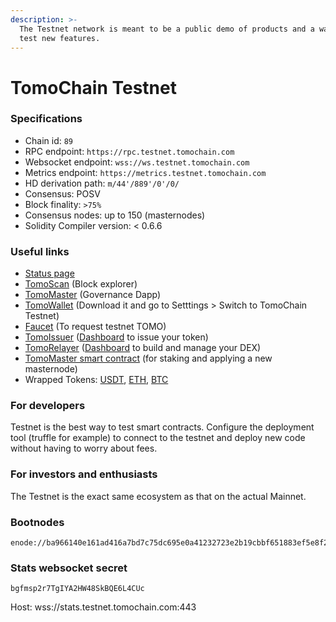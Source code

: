 ```yaml
---
description: >-
  The Testnet network is meant to be a public demo of products and a way for to
  test new features.
---
```


# TomoChain Testnet

### Specifications

* Chain id: `89`
* RPC endpoint: `https://rpc.testnet.tomochain.com`
* Websocket endpoint: `wss://ws.testnet.tomochain.com`
* Metrics endpoint: `https://metrics.testnet.tomochain.com`
* HD derivation path: `m/44'/889'/0'/0/`
* Consensus: POSV
* Block finality: `>75%`
* Consensus nodes: up to 150 (masternodes)
* Solidity Compiler version: < 0.6.6

### Useful links

* [Status page](https://stats.testnet.tomochain.com/)
* [TomoScan](https://testnet.tomoscan.io/) (Block explorer)
* [TomoMaster](https://master.testnet.tomochain.com/) (Governance Dapp)
* [TomoWallet](https://wallet.testnet.tomochain.com/) (Download it and go to Setttings > Switch to TomoChain Testnet)
* [Faucet](https://faucet.testnet.tomochain.com/) (To request testnet TOMO)
* [TomoIssuer](https://issuer.testnet.tomochain.com/) ([Dashboard](https://medium.com/tomochain/how-to-deploy-a-trc-21-token-on-tomochain-in-a-few-clicks-d0290f918b9a) to issue your token)
* [TomoRelayer](https://relayer.testnet.tomochain.com) ([Dashboard](https://medium.com/tomochain/launch-your-own-dex-with-tomorelayer-eb440a2d6a3d) to build and manage your DEX)
* [TomoMaster smart contract](https://scan.testnet.tomochain.com/address/0x0000000000000000000000000000000000000088) (for staking and applying a new masternode)
* Wrapped Tokens: [USDT](https://scan.testnet.tomochain.com/address/0xc7ecCc9da22aBAAf9cfe311BFD9a55437eA05c2c), [ETH](https://scan.testnet.tomochain.com/address/0xf55F13Fde623c00d6b0C7bfc6557735040aA6a08), [BTC](https://scan.testnet.tomochain.com/address/0x11c2cAF973db997b8a9b5689b33962E1AedEA968)

### For developers

Testnet is the best way to test smart contracts. Configure the deployment tool (truffle for example) to connect to the testnet and deploy new code without having to worry about fees.

### For investors and enthusiasts

The Testnet is the exact same ecosystem as that on the actual Mainnet.

### Bootnodes

```
enode://ba966140e161ad416a7bd7c75dc695e0a41232723e2b19cbbf651883ef5e8f2528801b17b9d63152814d219a58a4fcc3e3c877486e64057523f6714092348efa@51.159.20.13:30301
```

### Stats websocket secret

`bgfmsp2r7TgIYA2HW48SkBQE6L4CUc`

Host: wss://stats.testnet.tomochain.com:443
